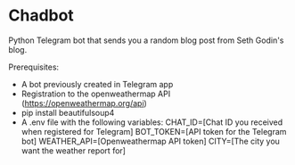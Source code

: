 # Chadbot
Python Telegram bot that sends you a random blog post from Seth Godin's blog. 


Prerequisites: 
- A bot previously created in Telegram app
- Registration to the openweathermap API (https://openweathermap.org/api)
- pip install beautifulsoup4
- A .env file with the following variables:
CHAT_ID=[Chat ID you received when registered for Telegram]
BOT_TOKEN=[API token for the Telegram bot]
WEATHER_API=[Openweathermap API token]
CITY=[The city you want the weather report for]
